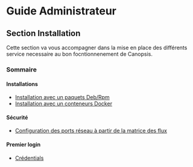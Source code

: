 # Guide Administrateur

## Section Installation

Cette section va vous accompagner dans la mise en place des différents service necessaire au bon focntionnenement de Canopsis.

### Sommaire 

#### Installations
  
- [Installation avec un paquets Deb/Rpm](installation-paquets.md)
- [Installation avec un conteneurs Docker](installation-conteneurs.md)  

#### Sécurité 

- [Configuration des ports réseau à partir de la matrice des flux](pre-requis-parefeu-et-selinux.md)  

#### Premier login

- [Crédentials](premiere-connexion.md)